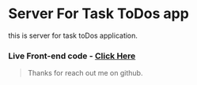 # Server For Task ToDos app

this is server for task toDos application.

### Live Front-end code - [Click Here](https://github.com/TEMPLAR-007/ToDo-App)

> Thanks for reach out me on github.
